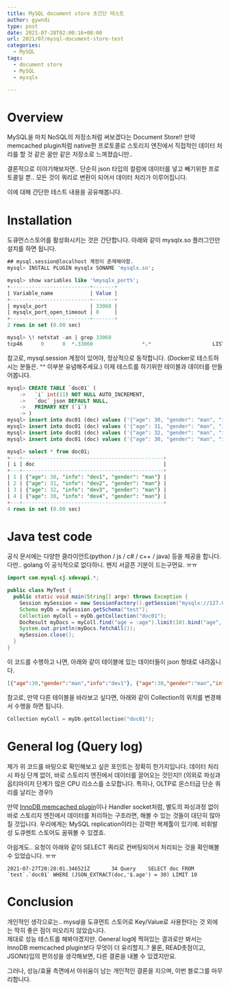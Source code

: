 ```yaml
---
title: MySQL document store 초간단 테스트
author: gywndi
type: post
date: 2021-07-28T02:00:16+00:00
url: 2021/07/mysql-document-store-test
categories:
  - MySQL
tags:
  - document store
  - MySQL
  - mysqlx

---
```

# Overview

MySQL을 마치 NoSQL의 저장소처럼 써보겠다는 Document Store!! 만약 memcached plugin처럼 native한 프로토콜로 스토리지 엔진에서 직접적인 데이터 처리를 할 것 같은 꿈만 같은 저장소로 느껴졌습니만..

결론적으로 이야기해보자면.. 단순히 json 타입의 컬럼에 데이터를 넣고 빼기위한 프로토콜일 뿐.. 모든 것이 쿼리로 변환이 되어서 데이터 처리가 이루어집니다.

이에 대해 간단한 테스트 내용을 공유해봅니다.

# Installation

도큐먼스스토어를 활성화시키는 것은 간단합니다. 아래와 같이 mysqlx.so 플러그인만 설치를 하면 됩니다.

```sql
## mysql.session@localhost 계정이 존재해야함.
mysql> INSTALL PLUGIN mysqlx SONAME 'mysqlx.so';

mysql> show variables like '%mysqlx_port%';
+--------------------------+-------+
| Variable_name            | Value |
+--------------------------+-------+
| mysqlx_port              | 33060 |
| mysqlx_port_open_timeout | 0     |
+--------------------------+-------+
2 rows in set (0.00 sec)

mysql> \! netstat -an | grep 33060
tcp46      0      0  *.33060                *.*                    LISTEN
```

참고로, mysql.session 계정이 있어야, 정상적으로 동작합니다. (Docker로 테스트하시는 분들은. ^^ 이부분 유념해주세요.) 이제 테스트를 하기위한 테이블과 데이터를 만들어봅니다.

```sql
mysql> CREATE TABLE `doc01` (
    ->   `i` int(11) NOT NULL AUTO_INCREMENT,
    ->   `doc` json DEFAULT NULL,
    ->   PRIMARY KEY (`i`)
    -> )
mysql> insert into doc01 (doc) values ('{"age": 30, "gender": "man", "info": "dev1"}');
mysql> insert into doc01 (doc) values ('{"age": 31, "gender": "man", "info": "dev2"}');
mysql> insert into doc01 (doc) values ('{"age": 32, "gender": "man", "info": "dev3"}');
mysql> insert into doc01 (doc) values ('{"age": 30, "gender": "man", "info": "dev4"}');

mysql> select * from doc01;
+---+----------------------------------------------+
| i | doc                                          |
+---+----------------------------------------------+
| 1 | {"age": 30, "info": "dev1", "gender": "man"} |
| 2 | {"age": 31, "info": "dev2", "gender": "man"} |
| 3 | {"age": 32, "info": "dev3", "gender": "man"} |
| 4 | {"age": 30, "info": "dev4", "gender": "man"} |
+---+----------------------------------------------+
4 rows in set (0.00 sec)
```

# Java test code

공식 문서에는 다양한 클라이언트(python / js / c# / c++ / java) 등을 제공을 합니다. 다만.. golang 이 공식적으로 없다하니. 왠지 서글픈 기분이 드는구먼요. ㅠㅠ

```java
import com.mysql.cj.xdevapi.*;

public class MyTest {
  public static void main(String[] argv) throws Exception {
    Session mySession = new SessionFactory().getSession("mysqlx://127.0.0.1:33060/test?user=root&password=root");
    Schema myDb = mySession.getSchema("test");
    Collection myColl = myDb.getCollection("doc01");
    DocResult myDocs = myColl.find("age = :age").limit(10).bind("age", 30).execute();
    System.out.println(myDocs.fetchAll());
    mySession.close();
  }
}
```

이 코드를 수행하고 나면, 아래와 같이 테이블에 있는 데이터들이 json 형태로 내려옵니다.

```json
[{"age":30,"gender":"man","info":"dev1"}, {"age":30,"gender":"man","info":"dev4"}]
```

참고로, 만약 다른 테이블을 바라보고 싶다면, 아래와 같이 Collection의 위치를 변경해서 수행을 하면 됩니다.

```cpp
Collection myColl = myDb.getCollection("doc01");
```

# General log (Query log)

제가 위 코드를 바탕으로 확인해보고 싶은 포인트는 정확히 한가지입니다. 데이터 처리 시 파싱 단계 없이, 바로 스토리지 엔진에서 데이터를 끌어오는 것인지!! (의외로 파싱과 옵티마이저 단계가 많은 CPU 리소스를 소모합니다. 특히나, OLTP로 몬스터급 단순 쿼리를 날리는 경우!)

만약 [InnoDB memcached plugin](/2019/09/mysql-innodb-as-cache-server-config/)이나 Handler socket처럼, 별도의 파싱과정 없이 바로 스토리지 엔진에서 데이터를 처리하는 구조라면, 해볼 수 있는 것들이 대단히 많아질 것입니다. 우리에게는 MySQL replication이라는 강력한 복제툴이 있기에. 비휘발성 도큐멘트 스토어도 꿈꿔볼 수 있겠죠.

아쉽게도.. 요청이 아래와 같이 SELECT 쿼리로 컨버팅되어서 처리되는 것을 확인해볼 수 있었습니다. ㅠㅠ

```
2021-07-27T20:28:01.346521Z       34 Query    SELECT doc FROM `test`.`doc01` WHERE (JSON_EXTRACT(doc,'$.age') = 30) LIMIT 10
```

# Conclusion

개인적인 생각으로는.. mysql을 도큐먼트 스토어로 Key/Value로 사용한다는 것 외에는 딱히 좋은 점이 떠오리지 않았습니다.  
제대로 성능 테스트를 해봐야겠지만. General log에 찍혀있는 결과로만 봐서는 InnoDB memcached plugin보다 무엇이 더 유리할지..? 물론, READ촛점이고, JSON타입의 편의성을 생각해보면, 다른 결론을 내볼 수 있겠지만요.

그러나, 성능/효율 측면에서 아쉬움이 남는 개인적인 결론을 지으며, 이번 블로그를 마무리합니다.
